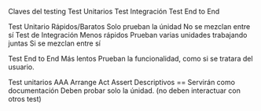 Claves del testing
  Test Unitarios
  Test Integración
  Test End to End
  
 Test Unitario
   Rápidos/Baratos
   Solo prueban la únidad
   No se mezclan entre sí
Test de Integración
  Menos rápidos
  Prueban varias unidades trabajando juntas
  Si se mezclan entre sí
  
Test End to End
  Más lentos
 Prueban la funcionalidad, como si se tratara del usuario.
 
Test unitarios
AAA
 Arrange
 Act
 Assert
 Descriptivos == Servirán como documentación
 Deben probar solo la únidad. (no deben interactuar con otros test)

